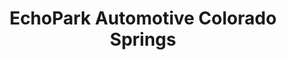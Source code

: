 ---
title: "EchoPark Automotive Colorado Springs"
url: /colorado-springs/echopark-automotive-colorado-springs/
shop: Autohaus
---